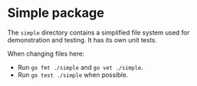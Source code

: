 # Simple package

The `simple` directory contains a simplified file system used for
demonstration and testing. It has its own unit tests.

When changing files here:
- Run `go fmt ./simple` and `go vet ./simple`.
- Run `go test ./simple` when possible.

